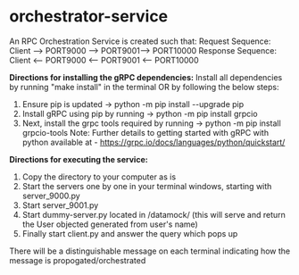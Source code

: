 # orchestrator-service
An RPC Orchestration Service is created such that:
Request Sequence: Client --> PORT9000 --> PORT9001--> PORT10000
Response Sequence: Client <-- PORT9000 <-- PORT9001 <-- PORT10000

**Directions for installing the gRPC dependencies:**
Install all dependencies by running "make install" in the terminal OR by following the below steps:
1. Ensure pip is updated -> python -m pip install --upgrade pip
2. Install gRPC using pip by running -> python -m pip install grpcio
3. Next, install the grpc tools required by running -> python -m pip install grpcio-tools
Note: Further details to getting started with gRPC with python available at - https://grpc.io/docs/languages/python/quickstart/

**Directions for executing the service:**
1. Copy the directory to your computer as is
2. Start the servers one by one in your terminal windows, starting with server_9000.py
3. Start server_9001.py
4. Start dummy-server.py located in /datamock/ (this will serve and return the User objected generated from user's name)
5. Finally start client.py and answer the query which pops up

There will be a distinguishable message on each terminal indicating how the message is propogated/orchestrated

